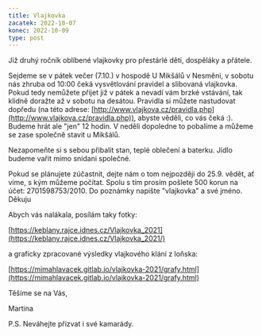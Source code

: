 ```yaml
---
title: Vlajkovka
zacatek: 2022-10-07
konec: 2022-10-09
type: post
---
```

J﻿iž druhý ročník oblíbené vlajkovky pro přestárlé děti, dospěláky a přátele.

Sejdeme se v pátek večer (7.10.) v hospodě U Mikšálů v Nesměni, v sobotu nás zhruba od 10:00 čeká vysvětlování pravidel a slibovaná vlajkovka. Pokud tedy nemůžete přijet již v pátek a nevadí vám brzké vstávání, tak klidně doražte až v sobotu na desátou. Pravidla si můžete nastudovat dopředu (na této adrese: [http://www.vlajkova.​cz/pravidla.php](http://www.vlajkova.cz/pravidla.php)), abyste věděli, co vás čeká :). Budeme hrát ale "jen" 12 hodin. V neděli dopoledne to pobalíme a můžeme se zase společně stavit u Mikšálů.

Nezapomeňte si s sebou přibalit stan, teplé oblečení a baterku. Jídlo budeme vařit mimo snídani společné.

Pokud se plánujete zúčastnit, dejte nám o tom nejpozději do 25.9. vědět, ať víme, s kým můžeme počítat. Spolu s tím prosím pošlete 500 korun na účet: 2701598753/2010. Do poznámky napište "vlajkovka" a své jméno. Děkuju

Abych vás nalákala, posílám taky fotky:

[https://keblany.rajce.idnes.​cz/Vlajkovka_2021](https://keblany.rajce.idnes.cz/Vlajkovka_2021/)

a graficky zpracované výsledky vlajkového klání z loňska:

[https://mimahlavacek.gitlab.​io/vlajkovka-2021/grafy.html](https://mimahlavacek.gitlab.io/vlajkovka-2021/grafy.html)

Těšíme se na Vás,

Martina

P.S. Neváhejte přizvat i své kamarády.